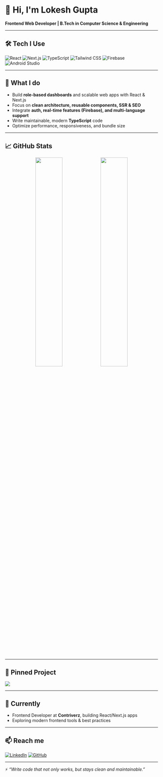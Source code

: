 # 👋 Hi, I'm Lokesh Gupta

**Frontend Web Developer | B.Tech in Computer Science & Engineering**

---

## 🛠️ Tech I Use
![React](https://img.shields.io/badge/React-20232A?style=for-the-badge&logo=react&logoColor=61DAFB)
![Next.js](https://img.shields.io/badge/Next.js-000000?style=for-the-badge&logo=nextdotjs&logoColor=white)
![TypeScript](https://img.shields.io/badge/TypeScript-3178C6?style=for-the-badge&logo=typescript&logoColor=white)
![Tailwind CSS](https://img.shields.io/badge/Tailwind-06B6D4?style=for-the-badge&logo=tailwindcss&logoColor=white)
![Firebase](https://img.shields.io/badge/Firebase-FFCA28?style=for-the-badge&logo=firebase&logoColor=black)
![Android Studio](https://img.shields.io/badge/Android%20Studio-3DDC84?style=for-the-badge&logo=androidstudio&logoColor=white)

---

## 🚀 What I do
- Build **role-based dashboards** and scalable web apps with React & Next.js
- Focus on **clean architecture, reusable components, SSR & SEO**
- Integrate **auth, real-time features (Firebase), and multi-language support**
- Write maintainable, modern **TypeScript** code
- Optimize performance, responsiveness, and bundle size

---

## 📈 GitHub Stats
<p align="center">
  <img src="https://github-readme-stats.vercel.app/api?username=guptalokesh36&show_icons=true&theme=github_dark&hide_border=true" width="42%" />
  <img src="https://github-readme-stats.vercel.app/api/top-langs/?username=guptalokesh36&layout=compact&theme=github_dark&hide_border=true" width="42%" />
</p>

---

## 📌 Pinned Project
<a href="https://doctor-consultation-ashy.vercel.app/">
  <img align="center" src="https://github-readme-stats.vercel.app/api/pin/?username=guptalokesh36&repo=doctor-consultation&theme=github_dark" />
</a>

---

## 🌱 Currently
- Frontend Developer at **Contriverz**, building React/Next.js apps
- Exploring modern frontend tools & best practices

---

## 📫 Reach me
[![LinkedIn](https://img.shields.io/badge/LinkedIn-0A66C2?style=for-the-badge&logo=linkedin&logoColor=white)](https://www.linkedin.com/in/guptalokesh36/)
[![GitHub](https://img.shields.io/badge/GitHub-181717?style=for-the-badge&logo=github&logoColor=white)](https://github.com/guptalokesh36)

---

⚡ *“Write code that not only works, but stays clean and maintainable.”*
